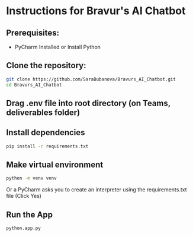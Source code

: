 # Instructions for Bravur's AI Chatbot 

## Prerequisites:
- PyCharm Installed or Install Python

## Clone the repository:
```bash
git clone https://github.com/SaraBubanova/Bravurs_AI_Chatbot.git
cd Bravurs_AI_Chatbot
```

## Drag .env file into root directory (on Teams, deliverables folder)

## Install dependencies
```bash
pip install -r requirements.txt
```

## Make virtual environment 
```Bash
python -m venv venv
```
Or a PyCharm asks you to create an interpreter using the requirements.txt file (Click Yes)


## Run the App
```bash
python.app.py
```





